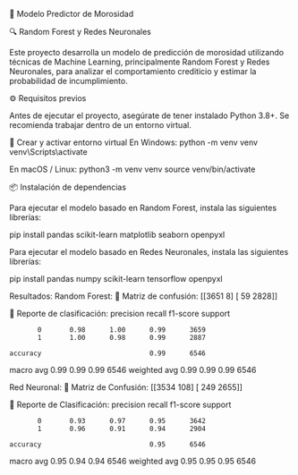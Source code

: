 🧠 Modelo Predictor de Morosidad

🔍 Random Forest y Redes Neuronales

Este proyecto desarrolla un modelo de predicción de morosidad utilizando técnicas de Machine Learning, principalmente Random Forest y Redes Neuronales, para analizar el comportamiento crediticio y estimar la probabilidad de incumplimiento.

⚙️ Requisitos previos

Antes de ejecutar el proyecto, asegúrate de tener instalado Python 3.8+.
Se recomienda trabajar dentro de un entorno virtual.

🔧 Crear y activar entorno virtual
En Windows:
python -m venv venv
venv\Scripts\activate

En macOS / Linux:
python3 -m venv venv
source venv/bin/activate

📦 Instalación de dependencias

Para ejecutar el modelo basado en Random Forest, instala las siguientes librerías:

pip install pandas scikit-learn matplotlib seaborn openpyxl

Para ejecutar el modelo basado en Redes Neuronales, instala las siguientes librerías:

pip install pandas numpy scikit-learn tensorflow openpyxl

Resultados:
Random Forest:
🔹 Matriz de confusión:
[[3651    8]
 [  59 2828]]

🔹 Reporte de clasificación:
              precision    recall  f1-score   support

           0       0.98      1.00      0.99      3659
           1       1.00      0.98      0.99      2887

    accuracy                           0.99      6546
   macro avg       0.99      0.99      0.99      6546
weighted avg       0.99      0.99      0.99      6546

Red Neuronal:
🔹 Matriz de Confusión:
[[3534  108]
 [ 249 2655]]

🔹 Reporte de Clasificación:
              precision    recall  f1-score   support

           0       0.93      0.97      0.95      3642
           1       0.96      0.91      0.94      2904

    accuracy                           0.95      6546
   macro avg       0.95      0.94      0.94      6546
weighted avg       0.95      0.95      0.95      6546



